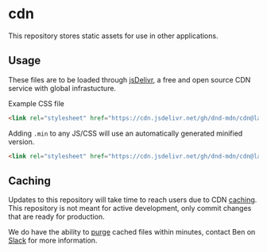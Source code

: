 # cdn

This repository stores static assets for use in other applications.

## Usage

These files are to be loaded through [jsDelivr](https://github.com/jsdelivr/jsdelivr#github), a free and open source CDN service with global infrastucture.


Example CSS file
```html
<link rel="stylesheet" href="https://cdn.jsdelivr.net/gh/dnd-mdn/cdn@latest/maple-leaf.css" />
```

Adding `.min` to any JS/CSS will use an automatically generated minified version.

```html
<link rel="stylesheet" href="https://cdn.jsdelivr.net/gh/dnd-mdn/cdn@latest/maple-leaf.min.css" />
```

## Caching

Updates to this repository will take time to reach users due to CDN [caching](https://github.com/jsdelivr/jsdelivr#caching).  This repository is not meant for active development, only commit changes that are ready for production.

We do have the ability to [purge](https://github.com/jsdelivr/jsdelivr#purge-cache) cached files within minutes, contact Ben on [Slack](https://slack.com/app_redirect?team=THM0PFTTQ&channel=UJ1JVAU4F) for more information.
